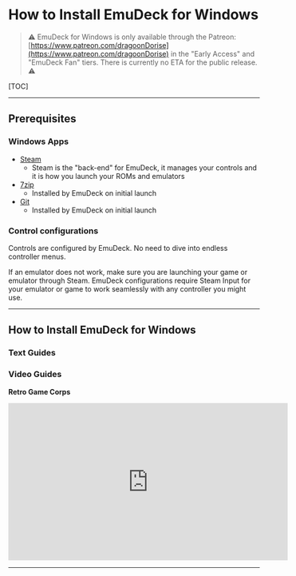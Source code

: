 # How to Install EmuDeck for Windows

> ⚠️ EmuDeck for Windows is only available through the Patreon: [https://www.patreon.com/dragoonDorise](https://www.patreon.com/dragoonDorise) in the  "Early Access" and "EmuDeck Fan" tiers. There is currently no ETA for the public release. ⚠️

[TOC]

***

## Prerequisites

### Windows Apps 
- [Steam](https://store.steampowered.com/about/)
    * Steam is the "back-end" for EmuDeck, it manages your controls and it is how you launch your ROMs and emulators
- [7zip](https://www.7-zip.org/)
    * Installed by EmuDeck on initial launch
- [Git](https://git-scm.com/)
    * Installed by EmuDeck on initial launch


### Control configurations

Controls are configured by EmuDeck. No need to dive into endless controller menus. 

If an emulator does not work, make sure you are launching your game or emulator through Steam. EmuDeck configurations require Steam Input for your emulator or game to work seamlessly with any controller you might use.

***

## How to Install EmuDeck for Windows

### Text Guides

### Video Guides

**Retro Game Corps**

<iframe width="560" height="315" src="https://www.youtube.com/embed/uLQWOS6KwVM" title="YouTube video player" frameborder="0" allow="accelerometer; autoplay; clipboard-write; encrypted-media; gyroscope; picture-in-picture; web-share" allowfullscreen></iframe>

***
